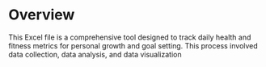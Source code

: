 # Overview
This Excel file is a comprehensive tool designed to track daily health and fitness metrics for personal growth and goal setting. This process involved data collection, data analysis, and data visualization


